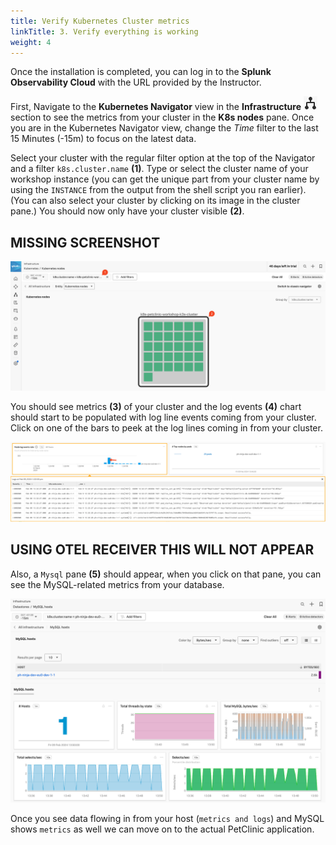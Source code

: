```yaml
---
title: Verify Kubernetes Cluster metrics
linkTitle: 3. Verify everything is working
weight: 4
---
```


Once the installation is completed, you can log in to the  **Splunk Observability Cloud** with the URL provided by the Instructor.

First, Navigate to the **Kubernetes Navigator** view in the **Infrastructure** ![infra](../images/infra-icon.png?classes=inline&height=25px) section to see the metrics from your cluster in the **K8s nodes** pane. Once you are in the Kubernetes Navigator view, change the *Time* filter to the last 15 Minutes (-15m) to focus on the latest data.

Select your cluster with the regular filter option at the top of the Navigator and a filter `k8s.cluster.name` **(1)**. Type or select the cluster name of your workshop instance (you can get the unique part from your cluster name by using the `INSTANCE` from the output from the shell script you ran earlier). (You can also select your cluster by clicking on its image in the cluster pane.)
You should now only have your cluster visible **(2)**.

## MISSING SCREENSHOT

![Navigator](../images/navigator.png)

You should see metrics **(3)** of your cluster and the log events **(4)** chart should start to be populated with log line events coming from your cluster. Click on one of the bars to peek at the log lines coming in from your cluster.

![logs](../images/k8s-peek-at-logs.png)

## USING OTEL RECEIVER THIS WILL NOT APPEAR

Also, a `Mysql` pane **(5)** should appear, when you click on that pane, you can see the MySQL-related metrics from your database.

![MySQL metrics](../images/mysql-metrics.png)

Once you see data flowing in from your host (`metrics and logs`) and MySQL shows `metrics` as well we can move on to the actual PetClinic application.
